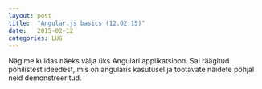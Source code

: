 ```yaml
---
layout: post
title:  "Angular.js basics (12.02.15)"
date:   2015-02-12
categories: LUG
---
```

Nägime kuidas näeks välja üks Angulari applikatsioon. Sai räägitud põhilistest ideedest, mis on angularis kasutusel ja töötavate näidete põhjal neid demonstreeritud.